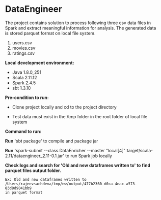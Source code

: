 # DataEngineer
The project contains solution to process following three csv data files in Spark and extract meaningful information for 
analysis. The generated data is stored parquet format on local file system.

1. users.csv 
2. movies.csv 
3. ratings.csv 

**Local development environment:**
* Java 1.8.0_251
* Scala 2.11.12
* Spark 2.4.5
* sbt 1.3.10

**Pre-condition to run:**

* Clone project locally and cd to the project directory

* Test data must exist in the /tmp folder in the root folder of local file system

**Command to run:** 

**Run** 'sbt package' to compile and package jar

**Run** 'spark-submit --class DataEnricher --master "local[4]" target/scala-2.11/dataengineer_2.11-0.1.jar' 
to run Spark job locally

**Check logs and search for 'Old and new dataframes written to' to find parquet files output folder.**
```
Ex: Old and new dataframes written to /Users/rajeevsachdeva/tmp/nw/output/477b2360-d0ca-4eac-a573-83d8d9041bb9 
in parquet format
```